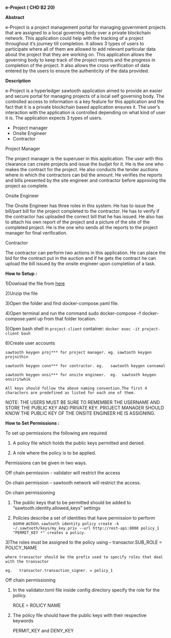 **e-Project** **( CHD B2 20)**


**Abstract**

e-Project is a project management portal for managing government projects that are assigned to a local governing body over a private blockchain network. This application could help with the tracking of a project throughout it’s journey till completion. It allows 3 types of users to participate where all of them are allowed to add relevant particular data about the project that they are working on. This application allows the governing body to keep track of the project reports and the progress in completion of the project. It also allows the cross verification of data entered by the users to ensure the authenticity of the data provided.

**Description**

e-Project is a hyperledger sawtooth application aimed to provide an easier and secure portal for managing projects of a local self governing body. The controlled access to information is a key feature for this application and the fact that it is a private blockchain based application ensures it. The user’s interaction with the application is controlled depending on what kind of user it is. The application expects 3 types of users. 

* Project manager
* Onsite Engineer
* Contractor


Project Manager

The project manager is the superuser in this application. The user with this clearance can create projects and issue the budjet for it. He is the one who makes the contract for the project. He also conducts the tender auctions where in which the contractors can bid the amount. He verifies the reports and bills presented by the site engineer and contractor before approving the project as complete.

Onsite Engineer

The Onsite Engineer has three roles in this system. He has to issue the bill/part bill for the project completed to the contractor. He has to verify if the contractor has uploaded the correct bill that he has issued. He also has to attach his own report of the project and a picture of the site of the completed project. He is the one who sends all the reports to the project manager for final verification.

Contractor

The contractor can perform two actions in this application. He can place the bid for the contract put in the auction and if he gets the contract he can upload the bill issued by the onsite engineer upon  completion of a task.

**How to Setup :**


1)Dowload the file from [here](https://gitlab.com/johnnithin08/e---project)

2)Unzip the file

3)Open the folder and find docker-compose.yaml file.

4)Open terminal and run the command sudo docker-compose  -f docker-compose.yaml up from that folder location.

5)Open bash shell in `project-client` container:  `docker exec -it project-client bash`

6)Create user accounts

	sawtooth keygen proj*** for project manager. eg. sawtooth keygen projnithin
	
	sawtooth keygen conn*** for contractor. eg.   sawtooth keygen connamal
	
	sawtooth keygen onsi*** for onsite engineer.  eg.  sawtooth keygen onsiritwhik
	
	All keys should follow the above naming convention.The first 4 characters are predefined as listed for each one of them.
	
NOTE: THE USERS MUST BE SURE TO REMEMBER THE USERNAME AND STORE THE PUBLIC KEY AND PRIVATE KEY. PROJECT MANAGER SHOULD KNOW THE PUBLIC KEY OF THE ONSITE ENGINEER HE IS ASSIGNING.


**How to Set Permissions :**


To set up permissions the following are required 

1) A policy file which holds the public keys permitted and denied.

2) A role where the policy is to be applied.


Permissions can be given in two ways. 


Off chain permission - validator will restrict the access

On chain permission – sawtooth network will restrict the access.


On chain permissioning

1) The public keys that to be permitted should be added to “sawtooth.identity.allowed_keys” settings

2) Policies describe a set of identities that have permission to perform some action.
 `sawtooth identity policy create -k ~/.sawtooth/keys/my_key.priv --url http://rest-api:8008 policy_1 "PERMIT_KEY *" creates a policy.`

3)The roles must be assigned to the policy  using – transactor.SUB_ROLE = POLICY_NAME

    where transactor should be the prefix used to specify roles that deal with the transactor
    
    eg.   transactor.transaction_signer. = policy_1	

Off chain permissioning

1) In the validator.toml file inside config directory specify the role for the policy.

     ROLE = ROLICY NAME
     
2) The policy file should have the public keys with their respective keywords

     PERMIT_KEY and DENY_KEY